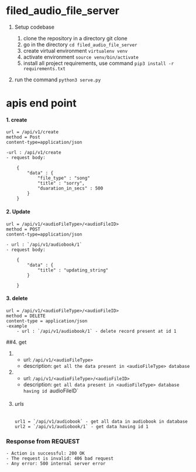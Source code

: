 # filed_audio_file_server


1. Setup codebase
 
    1. clone the repository in a directory
            git clone 
    2. go in the directory `cd filed_audio_file_server`
    3. create virtual environment
        `virtualenv venv`
    4. activate environment
        `source venv/bin/activate`
    5. install all project requirements, use command
        `pip3 install -r requirements.txt`
    
2. run the command
    `python3 serve.py`

# apis end point

#### 1. create
    url = /api/v1/create 
    method = Post
    content-type=application/json
    
    -url : /api/v1/create
    - request body:

        {
            "data" : {
                "file_type" : "song"
                "title" : "sorry",
                "duaration_in_secs" : 500
            }
        }
        
                    
#### 2. Update

    url = /api/v1/<audioFileType>/<audioFileID> 
    method = POST
    content-type=application/json
    
    - url : `/api/v1/audiobook/1`       
    - request body:

        {
            "data" : {
                "title" : "updating_string"
            }
            
        }

#### 3. delete
  
    url = /api/v1/<audioFileType>/<audioFileID>
    method = DELETE
    content-type = application/json
    -example
        - url : `/api/v1/audiobook/1` - delete record present at id 1

##4. get
   1. - url:  `/api/v1/<audioFileType>`
      - description: `get all the data present in <audioFileType> database`
   2. - url:  `/api/v1/<audioFileType>/<audioFileID>`
      - description: `get all data present in <audioFileType> database having id `audioFileID`    
   3. ###### urls
   
           
          url1 = `/api/v1/audiobook` - get all data in audiobook in database
          url2 = `/api/v1/audiobook/1` - get data having id 1
    
    
### Response from REQUEST

    - Action is successful: 200 OK
    - The request is invalid: 406 bad request
    - Any error: 500 internal server error